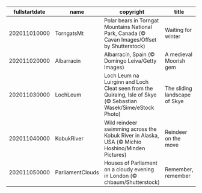 |fullstartdate|name|copyright|title|image|
|--|--|--|--|--|
202011010000|TorngatsMt|Polar bears in Torngat Mountains National Park, Canada (© Cavan Images/Offset by Shutterstock)|Waiting for winter|![](/en-GB/2020/11/202011010000TorngatsMt.jpg)|
202011020000|Albarracin|Albarracín, Spain (© Domingo Leiva/Getty Images)|A medieval Moorish gem|![](/en-GB/2020/11/202011020000Albarracin.jpg)|
202011030000|LochLeum|Loch Leum na Luirginn and Loch Cleat seen from the Quiraing, Isle of Skye (© Sebastian Wasek/Sime/eStock Photo)|The sliding landscape of Skye|![](/en-GB/2020/11/202011030000LochLeum.jpg)|
202011040000|KobukRiver|Wild reindeer swimming across the Kobuk River in Alaska, USA (© Michio Hoshino/Minden Pictures)|Reindeer on the move|![](/en-GB/2020/11/202011040000KobukRiver.jpg)|
202011050000|ParliamentClouds|Houses of Parliament on a cloudy evening in London (© chbaum/Shutterstock)|Remember, remember|![](/en-GB/2020/11/202011050000ParliamentClouds.jpg)|

